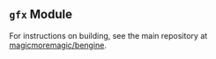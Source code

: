 ## `gfx` Module
For instructions on building, see the main repository at
[magicmoremagic/bengine](https://github.com/magicmoremagic/bengine).
